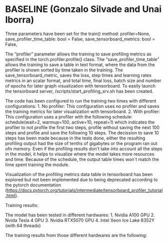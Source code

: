 # BASELINE (Gonzalo Silvade and Unai Iborra)

Three parameters have been set for the train() method:
profiler=None,
save_profiler_time_table: bool = False,
save_tensorboard_metrics: bool = False,

The “profiler” parameter allows the training to save profiling metrics as specified in the torch.profiler.profile() class. The “save_profiler_time_table” allows the training to save a table in text format, where the data from the profiler is shown sorted by time taken in the training.
The save_tensorboard_metric, saves the loss, step times and learning rates metrics in an scalar format, and total time, final loss, batch size and number of epochs for later graph visualization with tensorboard. To easily launch the tensorboard server, /scripts/start_profiling_srv.sh has been created.

The code has been configured to run the training two times with different configurations:
    1. No profiler: This configuration uses no profiler and saves the training metrics for later visualization with tensorboard.
    2. With profiler: This configuration uses a profiler with the following schedule: schedule(wait=2, warmup=100, active=10, repeat=1) which indicates the profiler to not profile the first two steps, profile without saving the next 100 steps and profile and save the following 10 steps. The decission to save 10 steps has been made because in the tests done, either the resulting profiling output had the size of tenths of gigabytes or the program ran out ofn memory. Even if the profiling results don’t take into account all the steps in the model, it helps to visualize where the model takes more resources and time. Because of the schedule, the output table times won´t match the time spent training the module.

Visualization of the profiling metrics data table in tensorboard has been explored but not been implemented due to being deprecated according to the pytorch documentation (https://docs.pytorch.org/tutorials/intermediate/tensorboard_profiler_tutorial.html).

Training results:

The model has been tested in different hardwares:
    1. Nvidia A100 GPU
    2. Nvida Tesla 4 GPU
    3. Nvidia RTX5070 GPU
    4. Intel Xeon Ice Lake 8352Y (with 64 threads)

The training results from those different hardwares are the following: